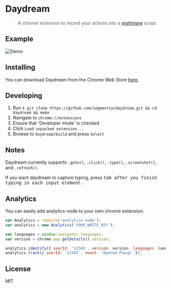 
# Daydream

> A chrome extension to record your actions into a [nightmare](https://github.com/segmentio/nightmare) script.

## Example

![Demo](http://f.cl.ly/items/2S3a3P2a1u3r1Z1I1y3f/screenshot.png)

## Installing

You can download Daydream from the Chrome Web Store [here](https://chrome.google.com/webstore/detail/daydream/oajnmbophdhdobfpalhkfgahchpcoali).

## Developing

1. Run `$ git clone https://github.com/segmentio/daydream.git && cd daydream && make`
2. Navigate to `chrome://extensions`
3. Ensure that 'Developer mode' is checked
4. Click `Load unpacked extension...`
5. Browse to `daydream/build` and press `Select`

## Notes

Daydream currently supports `.goto()`, `.click()`, `.type()`, `.screenshot()`, and `.refresh()`.

If you want daydream to capture typing, press <kbd>tab<kbd> after you finish typing in each input element.

## Analytics

You can easily add analytics-node to your own chrome extension:

```js
var Analytics = require('analytics-node');
var analytics = new Analytics('YOUR_WRITE_KEY');

var languages = window.navigator.languages;
var version = chrome.app.getDetails().version;

analytics.identify({ userId: '12345', version: version, languages: languages });
analytics.track({ userId: '12345', event: 'Opened Popup' });
```

## License

MIT
